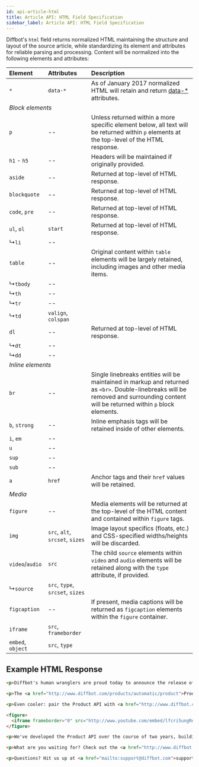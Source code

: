 ```yaml
---
id: api-article-html
title: Article API: HTML Field Specification
sidebar_label: Article API: HTML Field Specification
---
```


Diffbot's `html` field returns normalized HTML maintaining the structure and layout of the source article, while standardizing its element and attributes for reliable parsing and processing. Content will be normalized into the following elements and attributes:

| Element | Attributes | Description |
| :------ | :--------- | :---------- |
| `*` | `data-*` | As of January 2017 normalized HTML will retain and return [data-&#42;](https://www.w3schools.com/tags/att_global_data.asp) attributes.</td></tr><td colspan="3">*Block elements*</td> |
| `p` | -- | Unless returned within a more specific element below, all text will be returned within `p` elements at the top-level of the HTML response. |
| `h1` - `h5` | -- | Headers will be maintained if originally provided. |
| `aside` | -- | Returned at top-level of HTML response. |
| `blockquote` | -- | Returned at top-level of HTML response. |
| `code`, `pre` | -- | Returned at top-level of HTML response. |
| `ul`, `ol` | `start` | Returned at top-level of HTML response. |
| &#x21B3;`li` | -- | |
| `table` | -- | Original content within `table` elements will be largely retained, including images and other media items. |
| &#x21B3;`tbody` | -- | |
| &#x21B3;`th` | -- | |
| &#x21B3;`tr` | -- | |
| &#x21B3;`td` | `valign`, `colspan` | |
| `dl` | -- | Returned at top-level of HTML response. |
| &#x21B3;`dt` | -- | |
| &#x21B3;`dd` | -- | </td></tr><td colspan="3">*Inline elements*</td> |
| `br` | -- | Single linebreaks entities will be maintained in markup and returned as `<br>`. Double-linebreaks will be removed and surrounding content will be returned within `p` block elements. |
| `b`, `strong` | -- | Inline emphasis tags will be retained inside of other elements. |
| `i`, `em` | -- | |
| `u` | -- | |
| `sup` | -- | |
| `sub` | -- | |
| `a` | `href` | Anchor tags and their `href` values will be retained. </td></tr><td colspan="3">*Media*</td> |
| `figure` | -- | Media elements will be returned at the top-level of the HTML content and contained within `figure` tags. |
| `img` | `src`, `alt`, `srcset`, `sizes` | Image layout specifics (floats, etc.) and CSS-specified widths/heights will be discarded. |
| `video`/`audio` | `src` | The child `source` elements within `video` and `audio` elements will be retained along with the `type` attribute, if provided. |
| &#x21B3;`source` | `src`, `type`, `srcset`, `sizes` | |
| `figcaption` | -- | If present, media captions will be returned as `figcaption` elements within the `figure` container. |
| `iframe` | `src`, `frameborder` | |
| `embed`, `object` | `src`, `type` | |

## Example HTML Response

```html
<p>Diffbot's human wranglers are proud today to announce the release of our newest product: an API for... products!</p>

<p>The <a href="http://www.diffbot.com/products/automatic/product">Product API</a> can be used for extracting clean, structured data from any e-commerce product page. It automatically makes available all the product data you'd expect: price, discount/savings amount, shipping cost, product description, any relevant product images, SKU and/or other product IDs.</p>

<p>Even cooler: pair the Product API with <a href="http://www.diffbot.com/products/crawlbot">Crawlbot</a>, our intelligent site-spidering tool, and let Diffbot determine which pages are products, then automatically structure the entire catalog. Here's a quick demonstration of Crawlbot at work:</p>

<figure>
  <iframe frameborder="0" src="http://www.youtube.com/embed/lfcri5ungRo?feature=oembed"></iframe>
</figure>

<p>We've developed the Product API over the course of two years, building upon our core vision technology that's extracted structured data from billions of web pages, and training our machine learning systems using data from tens of thousands of unique shopping sites. We can't wait for you to try it out.</p>

<p>What are you waiting for? Check out the <a href="http://www.diffbot.com/products/automatic/product">Product API documentation</a> and dive on in! If you need a token, check out our <a href="http://www.diffbot.com/pricing">pricing and plans</a> (including our Free plan).</p>

<p>Questions? Hit us up at <a href="mailto:support@diffbot.com">support@diffbot.com</a>.</p>
```

